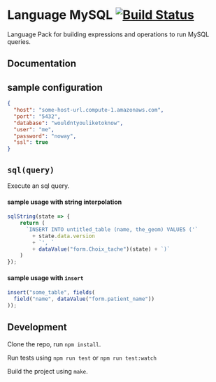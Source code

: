 Language MySQL [![Build Status](https://travis-ci.org/OpenFn/language-mysql.svg?branch=master)](https://travis-ci.org/OpenFn/language-mysql)
==============

Language Pack for building expressions and operations to run MySQL queries.

Documentation
-------------

## sample configuration
```json
{
  "host": "some-host-url.compute-1.amazonaws.com",
  "port": "5432",
  "database": "wouldntyouliketoknow",
  "user": "me",
  "password": "noway",
  "ssl": true
}
```

## `sql(query)`
Execute an sql query.

#### sample usage with string interpolation
```js
sqlString(state => {
    return (
      `INSERT INTO untitled_table (name, the_geom) VALUES ('`
        + state.data.version
        + `', `
        + dataValue("form.Choix_tache")(state) + `)`
    )
});
```

#### sample usage with `insert`
```js
insert("some_table", fields(
  field("name", dataValue("form.patient_name"))
));
```


Development
-----------

Clone the repo, run `npm install`.

Run tests using `npm run test` or `npm run test:watch`

Build the project using `make`.
